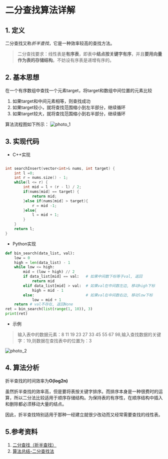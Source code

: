 # 二分查找算法详解
## 1. 定义
   
二分查找又称*折半查找*，它是一种效率较高的查找方法。

>二分查找要求：线性表是**有序表**，即表中**结点按关键字有序**，并且**要用向量作为表的存储结构**。不妨设有序表是递增有序的。

## 2. 基本思想
   
在一个有序数组中查找一个元素target，将target和数组中间位置的元素比较
1. 如果target和中间元素相等，则查找成功
2. 如果target较小，就将查找范围缩小到左半部分，继续循环
3. 如果target较大，就将查找范围缩小到右半部分，继续循环

算法流程图如下所示：
![photo_1](./图1.webp)

## 3. 实现代码
- C++实现

```c++

int searchInsert(vector<int>& nums, int target) {
    int l =0;
    int r = nums.size() - 1;
    while(l <= r) {
        int mid = l + (r - l) / 2;
        if(nums[mid] == target) {
            return mid;
        }else if(nums[mid] > target){
            r = mid -1;
        }else{
            l = mid + 1;
        }
    }
    return l;
}

```
- Python实现

```python
def bin_search(data_list, val):    
    low = 0                         
    high = len(data_list) - 1      
    while low <= high:        
        mid = (low + high) // 2     
        if data_list[mid] == val:   # 如果中间数下标等于val, 返回            
            return mid        
        elif data_list[mid] > val:  # 如果val在中间数左边, 移动high下标            
            high = mid - 1        
        else:                       # 如果val在中间数右边, 移动low下标            
            low = mid + 1    
    return # val不存在, 返回None
ret = bin_search(list(range(1, 10)), 3)
print(ret)
```

- 示例
>输入表中的数据元素：8 11 19 23 27 33 45 55 67 98,输入查找数据的关键字：19,则数据在查找表中的位置为：3

![photo_2](./图2.png)


## 4. 算法分析
折半查找的时间效率为**O(log2n)**

虽然折半查找的效率高，但是要将表按关键字排序。而排序本身是一种很费时的运算，所以二分法比较适用于顺序存储结构。为保持表的有序性，在顺序结构中插入和删除都必须移动大量的结点。

因此，折半查找特别适用于那种一经建立就很少改动而又经常需要查找的线性表。

## 5.参考资料

1. [二分查找（折半查找）](https://www.jianshu.com/p/6e459af988ef)
2. [算法总结-二分查找法](https://zhuanlan.zhihu.com/p/80814657)